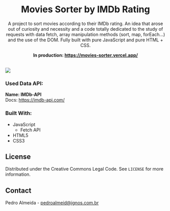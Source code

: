 <h1 align="center">Movies Sorter by IMDb Rating</h1>
<p align="center">A project to sort movies according to their IMDb rating. An idea that arose out of curiosity and necessity and a code totally dedicated to the study of requests with data fetch, array manipulation methods (sort, map, forEach...) and the use of the DOM. Fully built with pure JavaScript and pure HTML + CSS.</p>

<p align="center"><strong>In production: <a href="https://movies-sorter.vercel.app//">https://movies-sorter.vercel.app/</a></strong></p>

<br>

<img src="https://s3.us-west-2.amazonaws.com/secure.notion-static.com/51cda6fa-7cd1-4007-8643-e7c9ec3aabed/Untitled.png?X-Amz-Algorithm=AWS4-HMAC-SHA256&X-Amz-Credential=AKIAT73L2G45O3KS52Y5%2F20210904%2Fus-west-2%2Fs3%2Faws4_request&X-Amz-Date=20210904T004421Z&X-Amz-Expires=86400&X-Amz-Signature=4df7c1ddd9d4ded91ef732a4e13ea00cfed9d3ad146e02ac79dd99b0fd4cc5ab&X-Amz-SignedHeaders=host&response-content-disposition=filename%20%3D%22Untitled.png%22">

### Used Data API:
**Name: IMDb-API**
<br>
Docs: https://imdb-api.com/

### Built With:

- []()JavaScript
  - []()Fetch API
- []()HTML5
- []()CSS3

## License

Distributed under the Creative Commons Legal Code. See `LICENSE` for more information.

## Contact

Pedro Almeida - pedroalmeid@ignos.com.br
